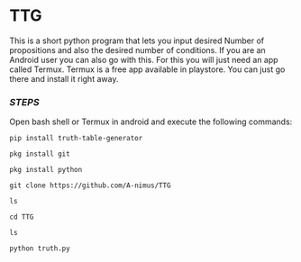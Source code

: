 # TTG

This is a short python program that lets you input desired Number of propositions and also the desired number of conditions.
If you are an Android user you can also go with this.
For this you will just need an app called Termux.
Termux is a free app available in playstore.
You can just go there and install it right away.


### *STEPS*
Open bash shell or Termux in android and execute the following commands:

`pip install truth-table-generator`

`pkg install git`

`pkg install python`

`git clone https://github.com/A-nimus/TTG`

`ls`

`cd TTG`

`ls`

`python truth.py`

